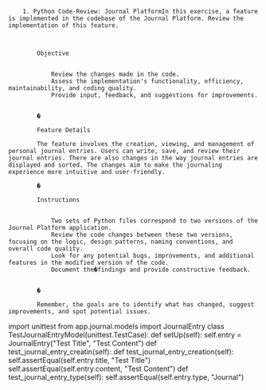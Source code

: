 
		1. Python Code-Review: Journal PlatformIn this exercise, a feature is implemented in the codebase of the Journal Platform. Review the implementation of this feature.

			
			
			Objective
			
			
				Review the changes made in the code.
				Assess the implementation's functionality, efficiency, maintainability, and coding quality.
				Provide input, feedback, and suggestions for improvements.
			
			
			�
			
			Feature Details
			
			The feature involves the creation, viewing, and management of personal journal entries. Users can write, save, and review their journal entries. There are also changes in the way journal entries are displayed and sorted. The changes aim to make the journaling experience more intuitive and user-friendly.
			
			�
			
			Instructions
			
			
				Two sets of Python files correspond to two versions of the Journal Platform application.
				Review the code changes between these two versions, focusing on the logic, design patterns, naming conventions, and overall code quality.
				Look for any potential bugs, improvements, and additional features in the modified version of the code.
				Document the�findings and provide constructive feedback.
			
			
			�
			
			Remember, the goals are to identify what has changed, suggest improvements, and spot potential issues.
				
import unittest
from app.journal.models import JournalEntry
class TestJournalEntryModel(unittest.TestCase):
    def setUp(self):
        self.entry = JournalEntry("Test Title", "Test Content")
    def test_journal_entry_creatin(self):
    def test_journal_entry_creation(self):
        self.assertEqual(self.entry.title, "Test Title")
        self.assertEqual(self.entry.content, "Test Content")
    def test_journal_entry_type(self):
        self.assertEqual(self.entry.type, "Journal")
